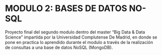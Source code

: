 # MODULO 2: BASES DE DATOS NO-SQL

Proyecto final del segundo modulo dentro del master  “Big Data & Data Science” impartida por la Universidad Complutense De Madrid, en donde se pone en practica lo 
aprendido durante el modulo a través de la realización de consultas a una base de datos NoSQL (MongoDB).
